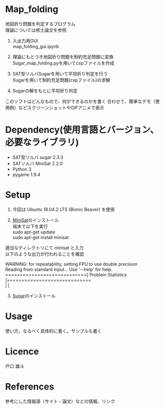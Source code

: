 # Map_folding
地図折り問題を判定するプログラム  
理論については修士論文を参照 

1. 入出力用GUI  
map_folding_gui.ipynb

2. 理論にもとづき地図折り問題を制約充足問題に変換  
Sugar_map_folding.pyを用いてcspファイルを作成

3. SAT型ソルバSugarを用いて平坦折り判定を行う  
Sugarを用いて制約充足問題(cspファイル)の求解

4. Sugarの解をもとに平坦折り判定


このソフトはどんなもので、何ができるのかを書く
合わせて、簡単なデモ（使用例）などスクリーンショットやGIFアニメで表示

# Dependency(使用言語とバージョン、必要なライブラリ)  
* SAT型ソルバ sugar 2.3.3  
* SATソルバ MiniSat 2.2.0  
* Python 3  
* pygame 1.9.4

# Setup
1. 今回は Ubuntu 18.04.2 LTS (Bionic Beaver) を使用  

2. [MiniSat](http://minisat.se/)のインストール  
端末で以下を実行  
sudo apt-get update  
sudo apt-get install minisat  
  
適当なディレクトリにて minisat と入力  
以下のような出力が行われることを確認  

WARNING: for repeatability, setting FPU to use double precision  
Reading from standard input... Use '--help' for help.  
============================[ Problem Statistics ]=============================  
|                                                                             |  

3. [Sugar](http://bach.istc.kobe-u.ac.jp/sugar/)のインストール  

# Usage
使い方。なるべく具体的に書く。サンプルも書く

# Licence
戸口 雄斗

# References
参考にした情報源（サイト・論文）などの情報、リンク
